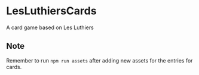 # LesLuthiersCards
A card game based on Les Luthiers 

## Note
Remember to run `npm run assets` after adding new assets for the entries for cards.